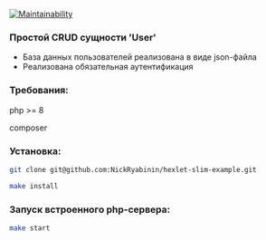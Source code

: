 [![Maintainability](https://api.codeclimate.com/v1/badges/aa01c5bfd2bb67ec7009/maintainability)](https://codeclimate.com/github/NickRyabinin/hexlet-slim-example/maintainability)
### Простой CRUD сущности 'User'

* База данных пользователей реализована в виде json-файла
* Реализована обязательная аутентификация

### Требования:
php >= 8

composer

### Установка:
```bash
git clone git@github.com:NickRyabinin/hexlet-slim-example.git

make install
```
### Запуск встроенного php-сервера:
```bash
make start
```